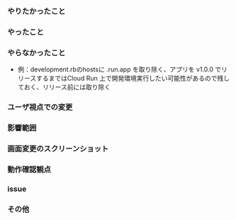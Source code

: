 ### やりたかったこと
<!-- 例：この変更でやりたかった事を教えて下さい -->

### やったこと

<!-- ブランチ名を記載してください -->

<!-- リスト形式でやったことを書いて下さい -->


### やらなかったこと

<!-- リスト形式でやったことを書いて下さい -->

- 例：development.rbのhostsに .run.app を取り除く、アプリを v1.0.0 でリリースするまではCloud Run 上で開発環境実行したい可能性があるので残しておく、リリース前には取り除く

### ユーザ視点での変更
<!-- ユーザがアプリを操作する際の変更箇所について教えて下さい -->


### 影響範囲
<!-- 今回の変更箇所で影響を受けそうな所を教えて下さい -->


### 画面変更のスクリーンショット
<!--
画面表示に変化がある場合、添付や参照リンク及び変化内容の記載をお願い致します。
特に、動作やアニメーションなどもレビューして欲しい場合は、動作確認手順を書いたり、スクリーンショットの添付をお願い致します。

(例)
* 見た目に関する変更がないため省略します。
* 決定ボタンをタップ時に、表示変化があります。動画添付致します。
-->

### 動作確認観点

<!-- 今回の変更箇所で影響を受けそうな箇所に対してどのような確認をしたか教えて下さい、テストケース等があればURLの記載をお願いします。

チェックリスト形式でここに記載しても良いです。

 - [] 例：ボタン押下
 - [] `hover`時にアニメーションが正しく動く　など -->


### issue


### その他
